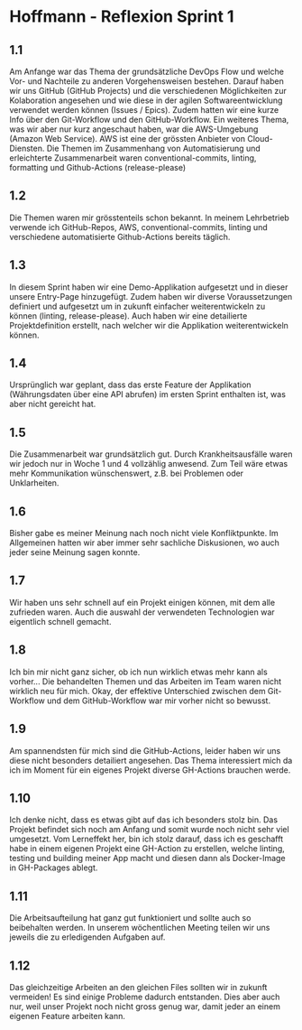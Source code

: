 # Hoffmann - Reflexion Sprint 1

## 1.1
Am Anfange war das Thema der grundsätzliche DevOps Flow und welche Vor- und Nachteile zu anderen Vorgehensweisen bestehen.
Darauf haben wir uns GitHub (GitHub Projects) und die verschiedenen Möglichkeiten zur Kolaboration angesehen und wie diese in der agilen Softwareentwicklung verwendet werden können (Issues / Epics). Zudem hatten wir eine kurze Info über den Git-Workflow und den GitHub-Workflow.
Ein weiteres Thema, was wir aber nur kurz angeschaut haben, war die AWS-Umgebung (Amazon Web Service). AWS ist eine der grössten Anbieter von Cloud-Diensten.
Die Themen im Zusammenhang von Automatisierung und erleichterte Zusammenarbeit waren conventional-commits, linting, formatting und Github-Actions (release-please)

## 1.2
Die Themen waren mir grösstenteils schon bekannt. In meinem Lehrbetrieb verwende ich GitHub-Repos, AWS, conventional-commits, linting und verschiedene automatisierte Github-Actions bereits täglich.

## 1.3
In diesem Sprint haben wir eine Demo-Applikation aufgesetzt und in dieser unsere Entry-Page hinzugefügt. Zudem haben wir diverse Voraussetzungen definiert und aufgesetzt um in zukunft einfacher weiterentwickeln zu können (linting, release-please). Auch haben wir eine detailierte Projektdefinition erstellt, nach welcher wir die Applikation weiterentwickeln können.

## 1.4
Ursprünglich war geplant, dass das erste Feature der Applikation (Währungsdaten über eine API abrufen) im ersten Sprint enthalten ist, was aber nicht gereicht hat.

## 1.5
Die Zusammenarbeit war grundsätzlich gut. Durch Krankheitsausfälle waren wir jedoch nur in Woche 1 und 4 vollzählig anwesend. Zum Teil wäre etwas mehr Kommunikation wünschenswert, z.B. bei Problemen oder Unklarheiten.

## 1.6
Bisher gabe es meiner Meinung nach noch nicht viele Konfliktpunkte. Im Allgemeinen hatten wir aber immer sehr sachliche Diskusionen, wo auch jeder seine Meinung sagen konnte. 

## 1.7
Wir haben uns sehr schnell auf ein Projekt einigen können, mit dem alle zufrieden waren. Auch die auswahl der verwendeten Technologien war eigentlich schnell gemacht.

## 1.8
Ich bin mir nicht ganz sicher, ob ich nun wirklich etwas mehr kann als vorher... Die behandelten Themen und das Arbeiten im Team waren nicht wirklich neu für mich.
Okay, der effektive Unterschied zwischen dem Git-Workflow und dem GitHub-Workflow war mir vorher nicht so bewusst.

## 1.9
Am spannendsten für mich sind die GitHub-Actions, leider haben wir uns diese nicht besonders detailiert angesehen.
Das Thema interessiert mich da ich im Moment für ein eigenes Projekt diverse GH-Actions brauchen werde.

## 1.10
Ich denke nicht, dass es etwas gibt auf das ich besonders stolz bin. Das Projekt befindet sich noch am Anfang und somit wurde noch nicht sehr viel umgesetzt.
Vom Lerneffekt her, bin ich stolz darauf, dass ich es geschafft habe in einem eigenen Projekt eine GH-Action zu erstellen, welche linting, testing und building meiner App macht und diesen dann als Docker-Image in GH-Packages ablegt.

## 1.11
Die Arbeitsaufteilung hat ganz gut funktioniert und sollte auch so beibehalten werden. In unserem wöchentlichen Meeting teilen wir uns jeweils die zu erledigenden Aufgaben auf.

## 1.12
Das gleichzeitige Arbeiten an den gleichen Files sollten wir in zukunft vermeiden! Es sind einige Probleme dadurch entstanden. Dies aber auch nur, weil unser Projekt noch nicht gross genug war, damit jeder an einem eigenen Feature arbeiten kann.
